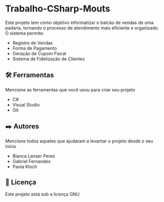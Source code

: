 # Trabalho-CSharp-Mouts

Este projeto tem como objetivo informatizar o balcão de vendas de uma padaria, tornando o processo de atendimento mais eficiente e organizado. O sistema permite:

 * Registro de Vendas
 * Forma de Pagamento
 * Geração de Cupom Fiscal
 * Sistema de Fidelização de Clientes


## 🛠️ Ferramentas

Mencione as ferramentas que você usou para criar seu projeto

* C#
* Visual Studio
* Git


## ✒️ Autores

Mencione todos aqueles que ajudaram a levantar o projeto desde o seu início

* Bianca Lanser Peres
* Gabriel Fernandes
* Paola Kloch

## 📄 Licença

Este projeto está sob a licença GNU
